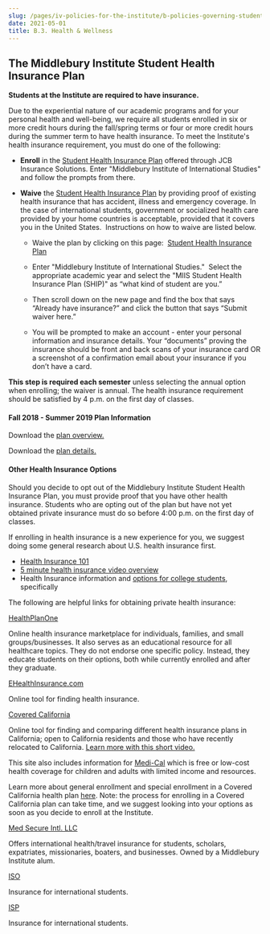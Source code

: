 ```yaml
---
slug: /pages/iv-policies-for-the-institute/b-policies-governing-student-conduct-and-student-organizations/c-health-wellness
date: 2021-05-01
title: B.3. Health & Wellness
---
```

## The Middlebury Institute Student Health Insurance Plan

**Students at the Institute are required to have insurance.**

Due to the experiential nature of our academic programs and for your personal health and well-being, we require all students enrolled in six or more credit hours during the fall/spring terms or four or more credit hours during the summer term to have health insurance. To meet the Institute's health insurance requirement, you must do one of the following:

* **Enroll** in the [Student Health Insurance Plan](https://www.jcbins.com/) offered through JCB Insurance Solutions. Enter "Middlebury Institute of International Studies" and follow the prompts from there.

* **Waive** the [Student Health Insurance Plan](https://www.jcbins.com/) by providing proof of existing health insurance that has accident, illness and emergency coverage. In the case of international students, government or socialized health care provided by your home countries is acceptable, provided that it covers you in the United States.  Instructions on how to waive are listed below.

  * Waive the plan by clicking on this page:  [Student Health Insurance Plan](https://www.jcbins.com/)

  * Enter "Middlebury Institute of International Studies."  Select the appropriate academic year and select the "MIIS Student Health Insurance Plan (SHIP)" as “what kind of student are you.”

  * Then scroll down on the new page and find the box that says “Already have insurance?” and click the button that says “Submit waiver here.”

  * You will be prompted to make an account - enter your personal information and insurance details. Your “documents” proving the insurance should be front and back scans of your insurance card OR a screenshot of a confirmation email about your insurance if you don’t have a card.

**This step is required each semester** unless selecting the annual option when enrolling; the waiver is annual. The health insurance requirement should be satisfied by 4 p.m. on the first day of classes.

#### **Fall 2018 - Summer 2019 Plan Information**

Download the [plan overview.](https://www.middlebury.edu/institute/sites/www.middlebury.edu.institute/files/2018-05/MIIS%2018-19%20Insurance%20Summary.pdf)

Download the [plan details.](https://www.middlebury.edu/institute/sites/www.middlebury.edu.institute/files/2018-05/MIIS%2018-19%20brochure%20FINAL%205-25-18.pdf)

#### **Other Health Insurance Options**

Should you decide to opt out of the Middlebury Institute Student Health Insurance Plan, you must provide proof that you have other health insurance. Students who are opting out of the plan but have not yet obtained private insurance must do so before 4:00 p.m. on the first day of classes.

If enrolling in health insurance is a new experience for you, we suggest doing some general research about U.S. health insurance first.

* [Health Insurance 101](https://thebenefitbrokers.com/Health_Insurance_101/)
* [5 minute health insurance video overview](https://www.youtube.com/watch?v=DBTmNm8D-84)
* Health Insurance information and [options for college students](https://www.policygenius.com/blog/4-health-insurance-options-for-college-students/), specifically

The following are helpful links for obtaining private health insurance:

[HealthPlanOne](https://healthplanone.com/)

Online health insurance marketplace for individuals, families, and small groups/businesses. It also serves as an educational resource for all healthcare topics. They do not endorse one specific policy. Instead, they educate students on their options, both while currently enrolled and after they graduate.

[EHealthInsurance.com](https://www.ehealthinsurance.com/)

Online tool for finding health insurance.

[Covered California](https://www.coveredca.com/)

Online tool for finding and comparing different health insurance plans in California; open to California residents and those who have recently relocated to California. [Learn more with this short video.](https://www.youtube.com/watch?v=bQuJTXDSgS0)

This site also includes information for [Medi-Cal](https://www.coveredca.com/medi-cal/) which is free or low-cost health coverage for children and adults with limited income and resources.

Learn more about general enrollment and special enrollment in a Covered California health plan [here](https://www.coveredca.com/individuals-and-families/getting-covered/special-enrollment/qualifying-life-events/). Note: the process for enrolling in a Covered California plan can take time, and we suggest looking into your options as soon as you decide to enroll at the Institute.

[Med Secure Intl. LLC](https://www.medsecureintl.com/)

Offers international health/travel insurance for students, scholars, expatriates, missionaries, boaters, and businesses. Owned by a Middlebury Institute alum.

[ISO](https://www.isoa.org/)

Insurance for international students.

[ISP](https://intlstudentprotection.com/)

Insurance for international students.